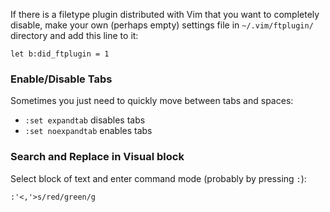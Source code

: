 If there is a filetype plugin distributed with Vim that you want to completely disable, make your own (perhaps empty) settings file in `~/.vim/ftplugin/` directory and add this line to it:
```
let b:did_ftplugin = 1
```

### Enable/Disable Tabs

Sometimes you just need to quickly move between tabs and spaces:

- `:set expandtab` disables tabs
- `:set noexpandtab` enables tabs

### Search and Replace in Visual block

Select block of text and enter command mode (probably by pressing `:`):

```
:'<,'>s/red/green/g
```